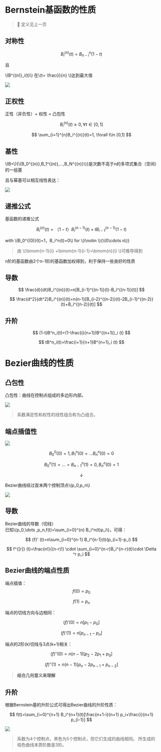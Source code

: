 # Bernstein基函数的性质    

> &#x1F50E; 定义见上一页

## 对称性

$$
B_i^{(n)}(t)=B_{n-i}^{n}(1-t)
$$

且

\\(B^{(n)}_i(t)\\)   在\\(t= \frac{i}{n} \\)达到最大值   

![](../assets/B曲-13.png) 


## 正权性    

正性（非负性）+ 权性 = 凸包性  

$$
B_i^{(n)}(t)\ge 0,\forall t\in [0,1]
$$

$$
\sum_{i=1}^{n}B_i^{(n)}(t)=1, \forall t\in [0,1]
$$

## 基性   

\\(B=\\){\\(B_0^{(n)},B_1^{(n)},...,B_N^{(n)}\\)}是次数不高于n的多项式集合（空间）的一组基

且与幂基可以相互线性表达：

![](../assets/B曲-35.png) 

## 递推公式    

基函数的递推公式   

$$
B_i^{(n)}(t)=（1-t）B_i^{(n-1)}(t)+tB_{i-1}^{(n-1)}(1-t)
$$

with \\(B_0^{(0)}(t)=1，B_i^n(t)=0\\) for \\(i\notin \\){\\(0\cdots n\\)}    

> 由 \\(\binom{n-1}{i} +\binom{n-1}{i-1}=\binom{n}{i}  \\)可推导得到     

n阶的基函数由2个n-1阶的基函数加权得到，利于保持一些良好的性质    

## 导数    

$$
\frac{d}{dt}B_i^{(n)}(t)=n[B_{i-1}^{(n-1)}(t)-B_i^{(n-1)}(t)] 
$$

$$
\frac{d^2}{dt^2}B_i^{(n)}(t)=n(n-1)[B_{i-2}^{(n-2)}(t)-2B_{i-1}^{(n-2)}(t)+B_i^{(n-2)}(t)] 
$$

## 升阶   

$$
(1-t)B^n_i(t)=(1-\frac{i}{n+1})B^{(n+1)}_i (t)
$$

$$
tB^n_i(t)=\frac{i+1}{n+1}B^{n+1}_i (t)
$$

# Bezier曲线的性质

## 凸包性

凸包性：曲线在控制点组成的多边形内部。

![](../assets/B曲-15.png)   

> 系数满足性和权性的线性组合称为凸组合。     
    
## 端点插值性    

![](../assets/B曲-16.png) 
    
$$
B_0^0(0)=1,B_1^n(0)= \dots B_n^n(0)=0
$$

$$
B_0^n(1)= \dots =B_{n-1}^n(1)=0,B_n^n(0)=1
$$

$$
\downarrow 
$$

Bezier曲线经过首末两个控制顶点\\(p_0,p_n\\)    

![](../assets/B曲-17.png) 


## 导数    

Bezier曲线的导数（切线）  
已知\\(p_0,\dots ,p_n,f(t)=\sum_{i=0}^{n} B_i^n(t)p_i\\)，可得：  

$$
  {f}' (t)=n\sum_{i=0}^{n-1} B_i^{n-1}(t)(p_{i+1}-p_i)
$$

$$
  f^{[r]} (t)=\frac{n!}{(n-r)!} \cdot  \sum_{i=0}^{n-r}B_i^{n-r}(t)\cdot \Delta ^r p_i
$$


## Bezier曲线的端点性质   

端点插值：   
$$
f(0)=p_0
$$

$$
f(1)=p_n
$$

端点的切线方向与边相同：   

$$
(f)'(0)=n[p_1-p_0]
$$

$$
(f)'(1)=n[p_{n-1}-p_n]
$$

端点的2阶(k)切线与3点(k+1)相关：   


$$
(f)''(0)=n(n-1)[p_2-2p_1+p_0]
$$

$$
(f)''(1)=n(n-1)[p_n-2p_{n-1}+p_{n-2}]
$$

> **结合几何意义来理解**    


## 升阶   

根据Bernstein基的升阶公式可得出Bezier曲线的升阶性质： 

$$
f(t)=\sum_{i=0}^{n+1} B_i^{n+1}(t)[\frac{n+1-i}{n+1} p_i+\frac{i}{n+1} p_{i-1}]
$$

![](../assets/B曲-18.png) 

> 系数为4个控制点，黑色为5个控制点，但它们生成的曲线相同。
所生成的桔色曲线本质阶数是3阶。
